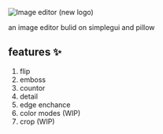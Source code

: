 ![Image editor (new logo)](https://github.com/Ariel4545/image_editor/assets/95249974/dbe7ac56-e72a-424e-8b9a-ab55454fcd0c)

an image editor bulid on simplegui and pillow
## features ✨
1. flip
2. emboss
3. countor
4. detail
5. edge enchance
6. color modes (WIP)
7. crop (WIP)
